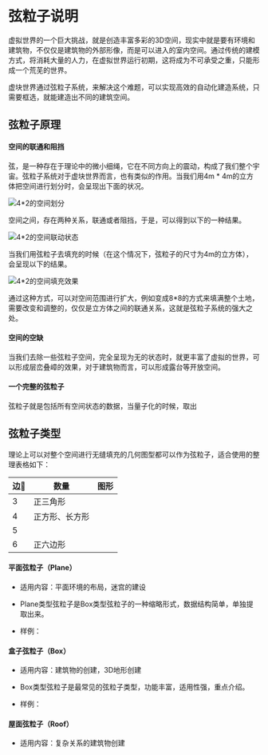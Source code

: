 # 弦粒子说明

虚拟世界的一个巨大挑战，就是创造丰富多彩的3D空间，现实中就是要有环境和建筑物，不仅仅是建筑物的外部形像，而是可以进入的室内空间。通过传统的建模方式，将消耗大量的人力，在虚拟世界运行初期，这将成为不可承受之重，只能形成一个荒芜的世界。

虚块世界通过弦粒子系统，来解决这个难题，可以实现高效的自动化建造系统，只需要框选，就能建造出不同的建筑空间。



## 弦粒子原理

#### 空间的联通和阻挡

弦，是一种存在于理论中的微小细绳，它在不同方向上的震动，构成了我们整个宇宙。弦粒子系统对于虚块世界而言，也有类似的作用。当我们用4m * 4m的立方体把空间进行划分时，会呈现出下面的状况。

![4*2的空间划分]()

空间之间，存在两种关系，联通或者阻挡，于是，可以得到以下的一种结果。

![4*2的空间联动状态]()

当我们用弦粒子去填充的时候（在这个情况下，弦粒子的尺寸为4m的立方体），会呈现以下的结果。

![4*2的空间填充效果]()

通过这种方式，可以对空间范围进行扩大，例如变成8*8的方式来填满整个土地，需要改变和调整的，仅仅是立方体之间的联通关系，这就是弦粒子系统的强大之处。



#### 空间的空缺

当我们去除一些弦粒子空间，完全呈现为无的状态时，就更丰富了虚拟的世界，可以形成层峦叠嶂的效果，对于建筑物而言，可以形成露台等开放空间。



#### 一个完整的弦粒子

弦粒子就是包括所有空间状态的数据，当量子化的时候，取出



## 弦粒子类型

理论上可以对整个空间进行无缝填充的几何图型都可以作为弦粒子，适合使用的整理表格如下：

| 边📖  | 数量           | 图形 |
| ---- | -------------- | ---- |
| 3    | 正三角形       |      |
| 4    | 正方形、长方形 |      |
| 5    |                |      |
| 6    | 正六边形       |      |



#### 平面弦粒子（Plane）

* 适用内容：平面环境的布局，迷宫的建设

* Plane类型弦粒子是Box类型弦粒子的一种缩略形式，数据结构简单，单独提取出来。

* 样例：

  

#### 盒子弦粒子（Box）

* 适用内容：建筑物的创建，3D地形创建

* Box类型弦粒子是最常见的弦粒子类型，功能丰富，适用性强，重点介绍。

* 样例：

  

#### 屋面弦粒子（Roof）

* 适用内容：复杂关系的建筑物创建